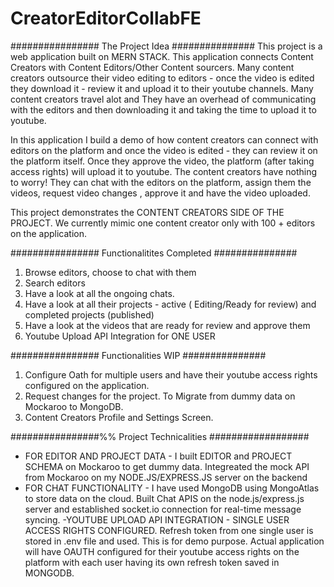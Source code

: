 # CreatorEditorCollabFE


################ The Project Idea ###############
This project is a web application built on MERN STACK. This application connects Content Creators with Content Editors/Other Content sourcers. Many content creators outsource their video editing to editors - once the video is edited they download it - review it and upload it to their youtube channels. Many content creators travel alot and They have an overhead of communicating with the editors and then downloading it and taking the time to upload it to youtube. 

In this application I build a demo of how content creators can connect with editors on the platform and once the video is edited - they can review it on the platform itself. Once they approve the video,  the platform (after taking access rights) will upload it to youtube. The content creators have nothing to worry! They can chat with the editors on the platform, assign them the videos, request video changes , approve it and have the video uploaded. 


This project demonstrates the CONTENT CREATORS SIDE OF THE PROJECT.  We currently mimic one content creator  only with 100 + editors on the application. 

################ Functionalitites Completed   ###############
1) Browse editors, choose to chat with them 
2) Search editors 
3) Have a look at all the ongoing chats. 
3) Have a look at all their projects -  active ( Editing/Ready for review) and completed projects (published)
4) Have a look at the videos that are ready for review  and approve them 
5) Youtube Upload API Integration for ONE USER



################ Functionalities WIP  ###############
1) Configure Oath for multiple users and have their youtube access rights configured on the application. 
2) Request changes for the project. To Migrate from dummy data on Mockaroo to MongoDB. 
3) Content Creators Profile and Settings Screen.  


################%% Project Technicalities  ##################
- FOR EDITOR AND PROJECT DATA -  I built EDITOR and PROJECT SCHEMA on Mockaroo to get dummy data. Integreated the mock API from Mockaroo on my NODE.JS/EXPRESS.JS server on the backend 
- FOR CHAT FUNCTIONALITY - I have used MongoDB using MongoAtlas to store data on the cloud. Built Chat APIS on the node.js/express.js server and established socket.io connection  for real-time message syncing. 
-YOUTUBE UPLOAD API INTEGRATION  -  SINGLE USER ACCESS RIGHTS CONFIGURED. Refresh token from one single user is stored in .env file and used. This is for demo purpose. Actual application will have OAUTH configured for their youtube access rights on the platform with each user having its own refresh token saved in MONGODB. 






